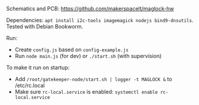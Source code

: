 Schematics and PCB: https://github.com/makerspacelt/maglock-hw

Dependencies: `apt install i2c-tools imagemagick nodejs bind9-dnsutils`.
Tested with Debian Bookworm.

Run:
* Create `config.js` based on `config-example.js`
* Run `node main.js` (for dev) or `./start.sh` (with supervision)

To make it run on startup:
* Add `/root/gatekeeper-node/start.sh | logger -t MAGLOCK &` to /etc/rc.local
* Make sure `rc-local.service` is enabled: `systemctl enable rc-local.service`
